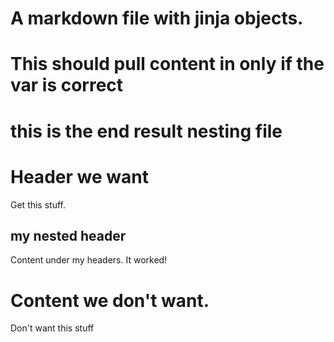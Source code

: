 # A markdown file with jinja objects.


# This should pull content in only if the var is correct
# this is the end result nesting file

# Header we want

Get this stuff.

## my nested header

Content under my headers. It worked!

# Content we don't want.

Don't want this stuff